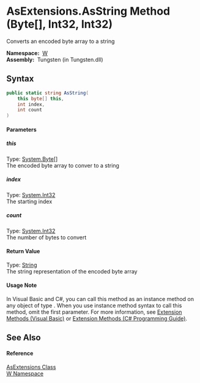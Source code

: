 AsExtensions.AsString Method (Byte[], Int32, Int32)
===================================================
  Converts an encoded byte array to a string

  **Namespace:**  [W][1]  
  **Assembly:**  Tungsten (in Tungsten.dll)

Syntax
------

```csharp
public static string AsString(
	this byte[] this,
	int index,
	int count
)
```

#### Parameters

##### *this*
Type: [System.Byte][2][]  
The encoded byte array to conver to a string

##### *index*
Type: [System.Int32][3]  
The starting index

##### *count*
Type: [System.Int32][3]  
The number of bytes to convert

#### Return Value
Type: [String][4]  
The string representation of the encoded byte array
#### Usage Note
In Visual Basic and C#, you can call this method as an instance method on any object of type . When you use instance method syntax to call this method, omit the first parameter. For more information, see [Extension Methods (Visual Basic)][5] or [Extension Methods (C# Programming Guide)][6].

See Also
--------

#### Reference
[AsExtensions Class][7]  
[W Namespace][1]  

[1]: ../README.md
[2]: http://msdn.microsoft.com/en-us/library/yyb1w04y
[3]: http://msdn.microsoft.com/en-us/library/td2s409d
[4]: http://msdn.microsoft.com/en-us/library/s1wwdcbf
[5]: http://msdn.microsoft.com/en-us/library/bb384936.aspx
[6]: http://msdn.microsoft.com/en-us/library/bb383977.aspx
[7]: README.md